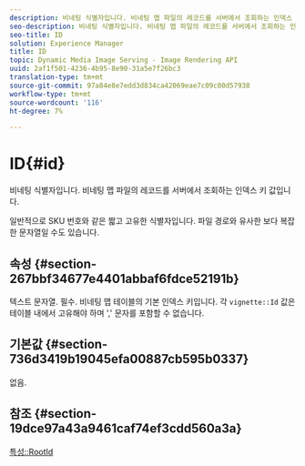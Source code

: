 ```yaml
---
description: 비네팅 식별자입니다. 비네팅 맵 파일의 레코드를 서버에서 조회하는 인덱스 키 값입니다.
seo-description: 비네팅 식별자입니다. 비네팅 맵 파일의 레코드를 서버에서 조회하는 인덱스 키 값입니다.
seo-title: ID
solution: Experience Manager
title: ID
topic: Dynamic Media Image Serving - Image Rendering API
uuid: 2af1f501-4236-4b95-8e90-31a5e7f26bc3
translation-type: tm+mt
source-git-commit: 97a84e8e7edd3d834ca42069eae7c09c00d57938
workflow-type: tm+mt
source-wordcount: '116'
ht-degree: 7%

---
```



# ID{#id}

비네팅 식별자입니다. 비네팅 맵 파일의 레코드를 서버에서 조회하는 인덱스 키 값입니다.

일반적으로 SKU 번호와 같은 짧고 고유한 식별자입니다. 파일 경로와 유사한 보다 복잡한 문자열일 수도 있습니다.

## 속성 {#section-267bbf34677e4401abbaf6fdce52191b}

텍스트 문자열. 필수. 비네팅 맵 테이블의 기본 인덱스 키입니다. 각 `vignette::Id` 값은 테이블 내에서 고유해야 하며 &#39;,&#39; 문자를 포함할 수 없습니다.

## 기본값 {#section-736d3419b19045efa00887cb595b0337}

없음.

## 참조 {#section-19dce97a43a9461caf74ef3cdd560a3a}

[특성::RootId](../../../../../ir-api/material-cat/image-rendering-api-ref/c-ir-material-catalog/c-ir-attributes-reference/r-ir-rootid.md#reference-54b42b7125824be593378c1accb70d5a)
